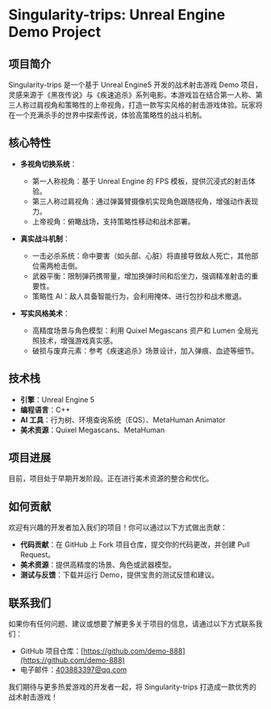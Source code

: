 # Singularity-trips: Unreal Engine Demo Project

## 项目简介

Singularity-trips 是一个基于 Unreal Engine5 开发的战术射击游戏 Demo 项目，灵感来源于《黑夜传说》与《疾速追杀》系列电影。本游戏旨在结合第一人称、第三人称过肩视角和策略性的上帝视角，打造一款写实风格的射击游戏体验。玩家将在一个充满杀手的世界中探索传说，体验高策略性的战斗机制。

## 核心特性

- &zwnj;**多视角切换系统**&zwnj;：
  - 第一人称视角：基于 Unreal Engine 的 FPS 模板，提供沉浸式的射击体验。
  - 第三人称过肩视角：通过弹簧臂摄像机实现角色跟随视角，增强动作表现力。
  - 上帝视角：俯瞰战场，支持策略性移动和战术部署。

- &zwnj;**真实战斗机制**&zwnj;：
  - 一击必杀系统：命中要害（如头部、心脏）将直接导致敌人死亡，其他部位需两枪击倒。
  - 武器平衡：限制弹药携带量，增加换弹时间和后坐力，强调精准射击的重要性。
  - 策略性 AI：敌人具备智能行为，会利用掩体、进行包抄和战术撤退。

- &zwnj;**写实风格美术**&zwnj;：
  - 高精度场景与角色模型：利用 Quixel Megascans 资产和 Lumen 全局光照技术，增强游戏真实感。
  - 破损与废弃元素：参考《疾速追杀》场景设计，加入弹痕、血迹等细节。

## 技术栈

- &zwnj;**引擎**&zwnj;：Unreal Engine 5
- &zwnj;**编程语言**&zwnj;：C++
- &zwnj;**AI 工具**&zwnj;：行为树、环境查询系统（EQS）、MetaHuman Animator
- &zwnj;**美术资源**&zwnj;：Quixel Megascans、MetaHuman

## 项目进展

目前，项目处于早期开发阶段。正在进行美术资源的整合和优化。

## 如何贡献

欢迎有兴趣的开发者加入我们的项目！你可以通过以下方式做出贡献：

- &zwnj;**代码贡献**&zwnj;：在 GitHub 上 Fork 项目仓库，提交你的代码更改，并创建 Pull Request。
- &zwnj;**美术资源**&zwnj;：提供高精度的场景、角色或武器模型。
- &zwnj;**测试与反馈**&zwnj;：下载并运行 Demo，提供宝贵的测试反馈和建议。

## 联系我们

如果你有任何问题、建议或想要了解更多关于项目的信息，请通过以下方式联系我们：

- GitHub 项目仓库：[https://github.com/demo-888](https://github.com/demo-888)
- 电子邮件：[403883397@qq.com](mailto:your-email@example.com)

我们期待与更多热爱游戏的开发者一起，将 Singularity-trips 打造成一款优秀的战术射击游戏！
